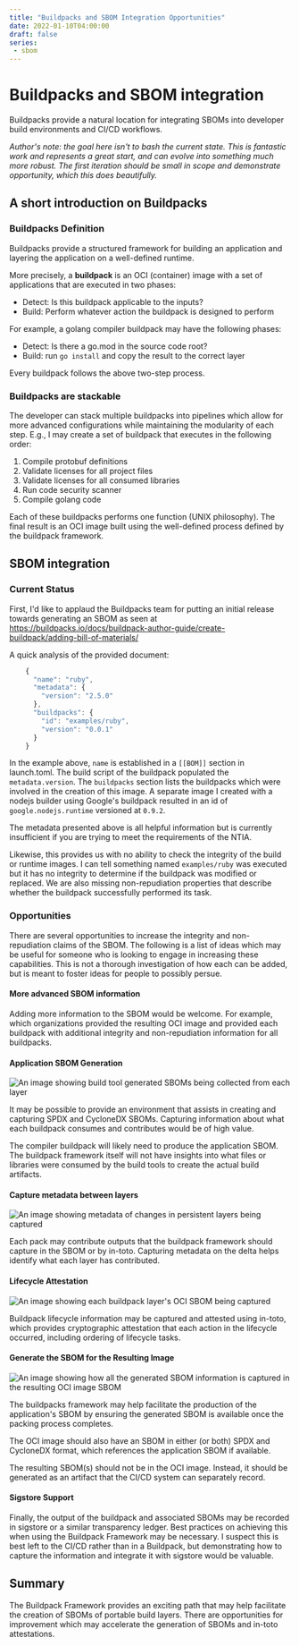 ```yaml
---
title: "Buildpacks and SBOM Integration Opportunities"
date: 2022-01-10T04:00:00
draft: false
series:
 - sbom
---
```


# Buildpacks and SBOM integration
Buildpacks provide a natural location for integrating SBOMs into developer build environments and CI/CD workflows.

*Author's note: the goal here isn't to bash the current state. This is fantastic work and represents a great start, and can evolve into something much more robust. The first iteration should be small in scope and demonstrate opportunity, which this does beautifully.*

## A short introduction on Buildpacks
### Buildpacks Definition

Buildpacks provide a structured framework for building an application and layering the application on a well-defined runtime.

More precisely, a **buildpack** is an OCI (container) image with a set of applications that are executed in two phases:

- Detect: Is this buildpack applicable to the inputs?
- Build: Perform whatever action the buildpack is designed to perform

For example, a golang compiler buildpack may have the following phases:

- Detect: Is there a go.mod in the source code root?
- Build: run ```go install``` and copy the result to the correct layer

Every buildpack follows the above two-step process.

### Buildpacks are stackable
The developer can stack multiple buildpacks into pipelines which allow for more advanced configurations while maintaining the modularity of each step. E.g., I may create a set of buildpack that executes in the following order:


1. Compile protobuf definitions
2. Validate licenses for all project files
3. Validate licenses for all consumed libraries
4. Run code security scanner
5. Compile golang code

Each of these buildpacks performs one function (UNIX philosophy). The final result is an OCI image built using the well-defined process defined by the buildpack framework.

## SBOM integration
### Current Status
First, I'd like to applaud the Buildpacks team for putting an initial release towards generating an SBOM as seen at https://buildpacks.io/docs/buildpack-author-guide/create-buildpack/adding-bill-of-materials/

A quick analysis of the provided document:

```js
    {
      "name": "ruby",
      "metadata": {
        "version": "2.5.0"
      },
      "buildpacks": {
        "id": "examples/ruby",
        "version": "0.0.1"
      }
    }
```

In the example above, `name` is established in a ``[[BOM]]`` section in launch.toml. The build script of the buildpack populated the `metadata.version`. The `buildpacks` section lists the buildpacks which were involved in the creation of this image. A separate image I created with a nodejs builder using Google's buildpack resulted in an id of `google.nodejs.runtime` versioned at `0.9.2`.

The metadata presented above is all helpful information but is currently insufficient if you are trying to meet the requirements of the NTIA.

Likewise, this provides us with no ability to check the integrity of the build or runtime images. I can tell something named `examples/ruby` was executed but it has no integrity to determine if the buildpack was modified or replaced. We are also missing non-repudiation properties that describe whether the buildpack successfully performed its task.


### Opportunities
There are several opportunities to increase the integrity and non-repudiation claims of the SBOM. The following is a list of ideas which may be useful for someone who is looking to engage in increasing these capabilities. This is not a thorough investigation of how each can be added, but is meant to foster ideas for people to possibly persue.

#### More advanced SBOM information
Adding more information to the SBOM would be welcome. For example, which organizations provided the resulting OCI image and provided each buildpack with additional integrity and non-repudiation information for all buildpacks.

#### Application SBOM Generation

![An image showing build tool generated SBOMs being collected from each layer](/images/buildpacks-sbom-opportunities/buildpack-sbom-from-builds.png)

It may be possible to provide an environment that assists in creating and capturing SPDX and CycloneDX SBOMs. Capturing information about what each buildpack consumes and contributes would be of high value.

The compiler buildpack will likely need to produce the application SBOM. The buildpack framework itself will not have insights into what files or libraries were consumed by the build tools to create the actual build artifacts.

#### Capture metadata between layers

![An image showing metadata of changes in persistent layers being captured](/images/buildpacks-sbom-opportunities/buildpack-capture-metadata.png)

Each pack may contribute outputs that the buildpack framework should capture in the SBOM or by in-toto. Capturing metadata on the delta helps identify what each layer has contributed.

#### Lifecycle Attestation

![An image showing each buildpack layer's OCI SBOM being captured](/images/buildpacks-sbom-opportunities/buildpack-record-pack-sboms.png)

Buildpack lifecycle information may be captured and attested using in-toto, which provides cryptographic attestation that each action in the lifecycle occurred, including ordering of lifecycle tasks.

#### Generate the SBOM for the Resulting Image

![An image showing how all the generated SBOM information is captured in the resulting OCI image SBOM](/images/buildpacks-sbom-opportunities/sbom-generate-sbom.png)

The buildpacks framework may help facilitate the production of the application's SBOM by ensuring the generated SBOM is available once the packing process completes.

The OCI image should also have an SBOM in either (or both) SPDX and CycloneDX format, which references the application SBOM if available.

The resulting SBOM(s) should not be in the OCI image. Instead, it should be generated as an artifact that the CI/CD system can separately record.

#### Sigstore Support
Finally, the output of the buildpack and associated SBOMs may be recorded in sigstore or a similar transparency ledger. Best practices on achieving this when using the Buildpack Framework may be necessary. I suspect this is best left to the CI/CD rather than in a Buildpack, but demonstrating how to capture the information and integrate it with sigstore would be valuable.

## Summary

The Buildpack Framework provides an exciting path that may help facilitate the creation of SBOMs of portable build layers. There are opportunities for improvement which may accelerate the generation of SBOMs and in-toto attestations. 
